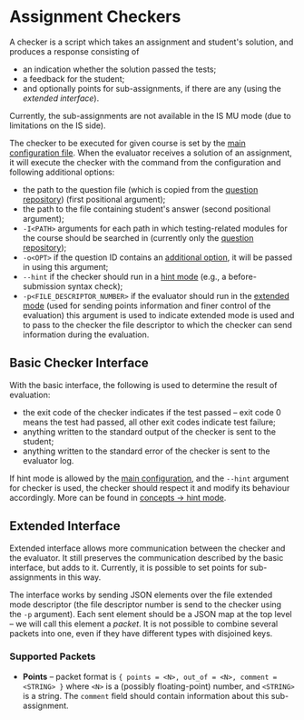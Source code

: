 # Assignment Checkers

A checker is a script which takes an assignment and student's solution, and produces a response consisting of

* an indication whether the solution passed the tests;
* a feedback for the student;
* and optionally points for sub-assignments, if there are any (using the *extended interface*).

Currently, the sub-assignments are not available in the IS MU mode (due to limitations on the IS side).

The checker to be executed for given course is set by the [main configuration file][mainconf].
When the evaluator receives a solution of an assignment, it will execute the checker with the command from the configuration and following additional options:

- the path to the question file (which is copied from the [question repository][qdir]) (first positional argument);
- the path to the file containing student's answer (second positional argument);
- `-I<PATH>` arguments for each path in which testing-related modules for the course should be searched in (currently only the [question repository][qdir]);
- `-o<OPT>` if the question ID contains an [additional option][qopt], it will be passed in using this argument;
- `--hint` if the checker should run in a [hint mode][concepts-hint] (e.g., a before-submission syntax check);
- `-p<FILE_DESCRIPTOR_NUMBER>` if the evaluator should run in the [extended mode](#extended-interface) (used for sending points information and finer control of the evaluation) this argument is used to indicate extended mode is used and to pass to the checker the file descriptor to which the checker can send information during the evaluation.

## Basic Checker Interface

With the basic interface, the following is used to determine the result of evaluation:

- the exit code of the checker indicates if the test passed – exit code 0 means the test had passed, all other exit codes indicate test failure;
- anything written to the standard output of the checker is sent to the student;
- anything written to the standard error of the checker is sent to the evaluator log.

If hint mode is allowed by the [main configuration][mainconf], and the `--hint` argument for checker is used, the checker should respect it and modify its behaviour accordingly.
More can be found in [concepts → hint mode][concepts-hint].

## Extended Interface

Extended interface allows more communication between the checker and the evaluator.
It still preserves the communication described by the basic interface, but adds to it.
Currently, it is possible to set points for sub-assignments in this way.

The interface works by sending JSON elements over the file extended mode descriptor (the file descriptor number is send to the checker using the `-p` argument).
Each sent element should be a JSON map at the top level – we will call this element a *packet*.
It is not possible to combine several packets into one, even if they have different types with disjoined keys.

### Supported Packets

* **Points** – packet format is `{ points = <N>, out_of = <N>, comment = <STRING> }` where `<N>` is a (possibly floating-point) number, and `<STRING>` is a string.
    The `comment` field should contain information about this sub-assignment.

[mainconf]: main_configuration.md
[qdir]: questions.md#question-repository
[concepts-hint]: concepts.md#hint-mode
[qopt]: questions.md#options
